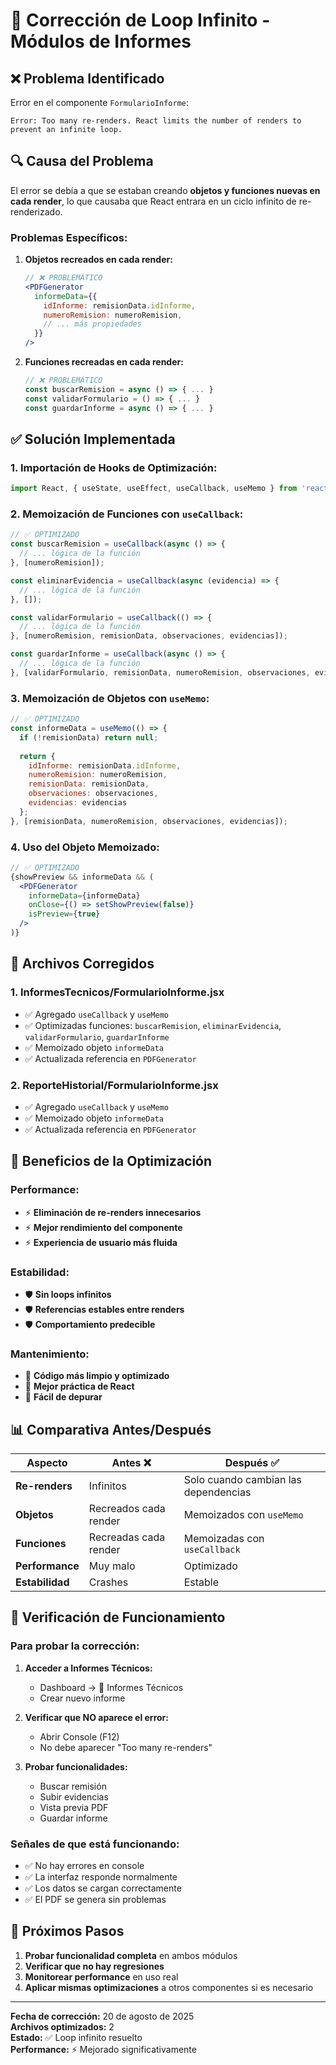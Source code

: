# 🔧 Corrección de Loop Infinito - Módulos de Informes

## ❌ Problema Identificado

Error en el componente `FormularioInforme`:
```
Error: Too many re-renders. React limits the number of renders to prevent an infinite loop.
```

## 🔍 Causa del Problema

El error se debía a que se estaban creando **objetos y funciones nuevas en cada render**, lo que causaba que React entrara en un ciclo infinito de re-renderizado.

### **Problemas Específicos:**

1. **Objetos recreados en cada render:**
   ```jsx
   // ❌ PROBLEMÁTICO
   <PDFGenerator
     informeData={{
       idInforme: remisionData.idInforme,
       numeroRemision: numeroRemision,
       // ... más propiedades
     }}
   />
   ```

2. **Funciones recreadas en cada render:**
   ```jsx
   // ❌ PROBLEMÁTICO
   const buscarRemision = async () => { ... }
   const validarFormulario = () => { ... }
   const guardarInforme = async () => { ... }
   ```

## ✅ Solución Implementada

### **1. Importación de Hooks de Optimización:**
```jsx
import React, { useState, useEffect, useCallback, useMemo } from 'react';
```

### **2. Memoización de Funciones con `useCallback`:**

```jsx
// ✅ OPTIMIZADO
const buscarRemision = useCallback(async () => {
  // ... lógica de la función
}, [numeroRemision]);

const eliminarEvidencia = useCallback(async (evidencia) => {
  // ... lógica de la función
}, []);

const validarFormulario = useCallback(() => {
  // ... lógica de la función
}, [numeroRemision, remisionData, observaciones, evidencias]);

const guardarInforme = useCallback(async () => {
  // ... lógica de la función
}, [validarFormulario, remisionData, numeroRemision, observaciones, evidencias]);
```

### **3. Memoización de Objetos con `useMemo`:**

```jsx
// ✅ OPTIMIZADO
const informeData = useMemo(() => {
  if (!remisionData) return null;
  
  return {
    idInforme: remisionData.idInforme,
    numeroRemision: numeroRemision,
    remisionData: remisionData,
    observaciones: observaciones,
    evidencias: evidencias
  };
}, [remisionData, numeroRemision, observaciones, evidencias]);
```

### **4. Uso del Objeto Memoizado:**

```jsx
// ✅ OPTIMIZADO
{showPreview && informeData && (
  <PDFGenerator
    informeData={informeData}
    onClose={() => setShowPreview(false)}
    isPreview={true}
  />
)}
```

## 📁 Archivos Corregidos

### **1. InformesTecnicos/FormularioInforme.jsx**
- ✅ Agregado `useCallback` y `useMemo`
- ✅ Optimizadas funciones: `buscarRemision`, `eliminarEvidencia`, `validarFormulario`, `guardarInforme`
- ✅ Memoizado objeto `informeData`
- ✅ Actualizada referencia en `PDFGenerator`

### **2. ReporteHistorial/FormularioInforme.jsx**
- ✅ Agregado `useCallback` y `useMemo`
- ✅ Memoizado objeto `informeData`
- ✅ Actualizada referencia en `PDFGenerator`

## 🎯 Beneficios de la Optimización

### **Performance:**
- ⚡ **Eliminación de re-renders innecesarios**
- ⚡ **Mejor rendimiento del componente**
- ⚡ **Experiencia de usuario más fluida**

### **Estabilidad:**
- 🛡️ **Sin loops infinitos**
- 🛡️ **Referencias estables entre renders**
- 🛡️ **Comportamiento predecible**

### **Mantenimiento:**
- 🔧 **Código más limpio y optimizado**
- 🔧 **Mejor práctica de React**
- 🔧 **Fácil de depurar**

## 📊 Comparativa Antes/Después

| Aspecto | Antes ❌ | Después ✅ |
|---------|----------|-------------|
| **Re-renders** | Infinitos | Solo cuando cambian las dependencias |
| **Objetos** | Recreados cada render | Memoizados con `useMemo` |
| **Funciones** | Recreadas cada render | Memoizadas con `useCallback` |
| **Performance** | Muy malo | Optimizado |
| **Estabilidad** | Crashes | Estable |

## 🧪 Verificación de Funcionamiento

### **Para probar la corrección:**

1. **Acceder a Informes Técnicos:**
   - Dashboard → 📄 Informes Técnicos
   - Crear nuevo informe

2. **Verificar que NO aparece el error:**
   - Abrir Console (F12)
   - No debe aparecer "Too many re-renders"

3. **Probar funcionalidades:**
   - Buscar remisión
   - Subir evidencias
   - Vista previa PDF
   - Guardar informe

### **Señales de que está funcionando:**
- ✅ No hay errores en console
- ✅ La interfaz responde normalmente
- ✅ Los datos se cargan correctamente
- ✅ El PDF se genera sin problemas

## 🔄 Próximos Pasos

1. **Probar funcionalidad completa** en ambos módulos
2. **Verificar que no hay regresiones**
3. **Monitorear performance** en uso real
4. **Aplicar mismas optimizaciones** a otros componentes si es necesario

---

**Fecha de corrección:** 20 de agosto de 2025  
**Archivos optimizados:** 2  
**Estado:** ✅ Loop infinito resuelto  
**Performance:** ⚡ Mejorado significativamente
